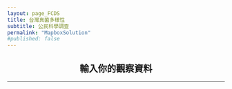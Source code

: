 ```yaml
---
layout: page_FCDS
title: 台灣真菌多樣性
subtitle: 公民科學調查
permalink: "MapboxSolution"
#published: false
---
```

<h2 style="text-align: center;">輸入你的觀察資料</h2>
<hr>
<div style="text-align:center;">
  <object data="https://script.google.com/macros/s/AKfycbzaipzBV1IRDuLbZdBe8Uf33gemVjsMQ33rDlLh_YGDssuSNgdVaXTjInA-LF2kijcywQ/exec" width="100%" height="1000" >
  </object>
</div>

